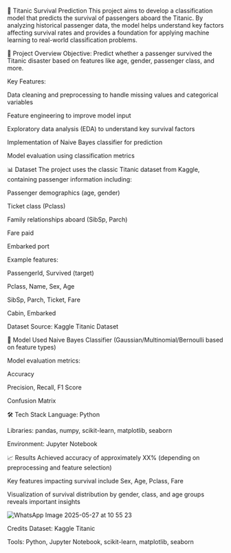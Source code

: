 🚢 Titanic Survival Prediction
This project aims to develop a classification model that predicts the survival of passengers aboard the Titanic. By analyzing historical passenger data, the model helps understand key factors affecting survival rates and provides a foundation for applying machine learning to real-world classification problems.

🚀 Project Overview
Objective:
Predict whether a passenger survived the Titanic disaster based on features like age, gender, passenger class, and more.

Key Features:

Data cleaning and preprocessing to handle missing values and categorical variables

Feature engineering to improve model input

Exploratory data analysis (EDA) to understand key survival factors

Implementation of Naive Bayes classifier for prediction

Model evaluation using classification metrics

📊 Dataset
The project uses the classic Titanic dataset from Kaggle, containing passenger information including:

Passenger demographics (age, gender)

Ticket class (Pclass)

Family relationships aboard (SibSp, Parch)

Fare paid

Embarked port

Example features:

PassengerId, Survived (target)

Pclass, Name, Sex, Age

SibSp, Parch, Ticket, Fare

Cabin, Embarked

Dataset Source:
Kaggle Titanic Dataset

🧠 Model Used
Naive Bayes Classifier (Gaussian/Multinomial/Bernoulli based on feature types)

Model evaluation metrics:

Accuracy

Precision, Recall, F1 Score

Confusion Matrix

🛠️ Tech Stack
Language: Python

Libraries: pandas, numpy, scikit-learn, matplotlib, seaborn

Environment: Jupyter Notebook

📈 Results
Achieved accuracy of approximately XX% (depending on preprocessing and feature selection)

Key features impacting survival include Sex, Age, Pclass, Fare

Visualization of survival distribution by gender, class, and age groups reveals important insights

![WhatsApp Image 2025-05-27 at 10 55 23](https://github.com/user-attachments/assets/7f6547b0-b46b-46b0-aaa0-bfb7a3bfa92b)


Credits
Dataset: Kaggle Titanic

Tools: Python, Jupyter Notebook, scikit-learn, matplotlib, seaborn
